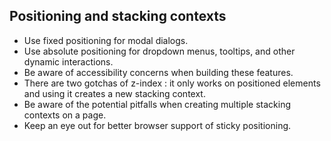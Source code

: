 ## Positioning and stacking contexts
- Use fixed positioning for modal dialogs.
- Use absolute positioning for dropdown menus, tooltips, and other dynamic interactions.
- Be aware of accessibility concerns when building these features.
- There are two gotchas of z-index : it only works on positioned elements and using it creates a new stacking context.
- Be aware of the potential pitfalls when creating multiple stacking contexts on a page.
- Keep an eye out for better browser support of sticky positioning.